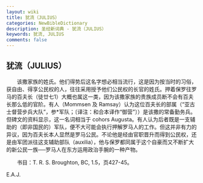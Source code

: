 ```yaml
---
layout: wiki
title: 犹流（JULIUS）
categories: NewBibleDictionary
description: 圣经新词典 - 犹流（JULIUS）
keywords: 犹流, JULIUS
comments: false
---
```


## 犹流（JULIUS）

　　该撒家族的姓氏。他们得势后这名字想必相当流行，这是因为按当时的习俗，获自由、得享公民权的人，往往采用授予他们公民权的长官的姓氏。押着保罗往罗马的百夫长（徒廿七1）大概也属这一类，因为该撒家族的贵族成员断不会有百夫长那么低的官阶。有人（Mommsen 及 Ramsay）认为这位百夫长的部属（“亚古士督营步兵大队”，参*军队；〔译注：和合本译作“御营”〕）是该撒的常备勤务兵。但碑文的资料显示，这一名词相当于 cohors Augusta。有人认为后者既是一支辅助的（即非国民的）军队，便不大可能会执行押解罗马人的工作。但这并非有力的异议，因为百夫长本人显然是罗马公民。不论他是经由官职晋升而得到公民权，还是由军团派往这支辅助部队（auxilia），他与保罗都同属于这个自豪而又不断扩大的新公民一族──罗马人在东方运用政治手腕的一种产物。

　　书目：T. R. S. Broughton, BC, 1.5，页427-45。

E.A.J.








